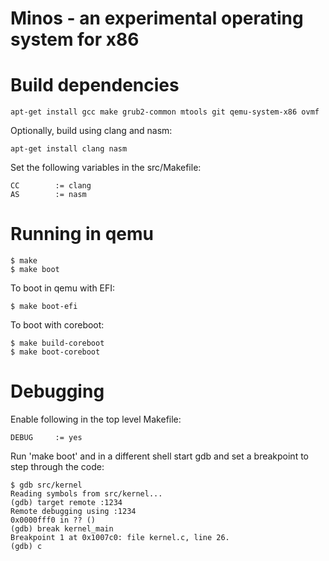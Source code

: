 # Minos - an experimental operating system for x86

# Build dependencies

```
apt-get install gcc make grub2-common mtools git qemu-system-x86 ovmf
```

Optionally, build using clang and nasm:

```
apt-get install clang nasm
```

Set the following variables in the src/Makefile:

```
CC        := clang
AS        := nasm
```

# Running in qemu

```
$ make
$ make boot
```

To boot in qemu with EFI:

```
$ make boot-efi
```

To boot with coreboot:

```
$ make build-coreboot
$ make boot-coreboot
```

# Debugging

Enable following in the top level Makefile:

```
DEBUG     := yes
```

Run 'make boot' and in a different shell start gdb and set a breakpoint to
step through the code:

```
$ gdb src/kernel
Reading symbols from src/kernel...
(gdb) target remote :1234
Remote debugging using :1234
0x0000fff0 in ?? ()
(gdb) break kernel_main
Breakpoint 1 at 0x1007c0: file kernel.c, line 26.
(gdb) c
```
